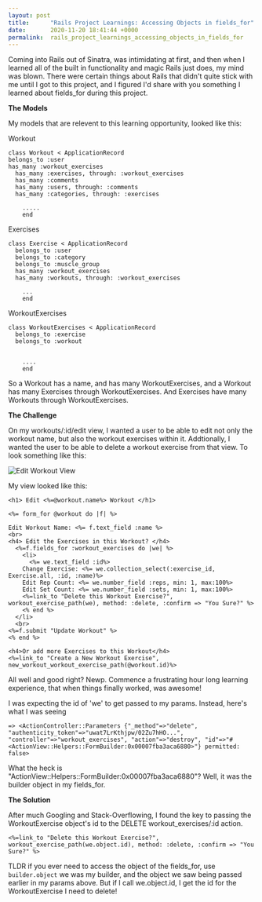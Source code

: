 ```yaml
---
layout: post
title:      "Rails Project Learnings: Accessing Objects in fields_for"
date:       2020-11-20 18:41:44 +0000
permalink:  rails_project_learnings_accessing_objects_in_fields_for
---
```



Coming into Rails out of Sinatra, was intimidating at first, and then when I learned all of the built in functionality and magic Rails just does, my mind was blown. There were certain things about Rails that didn't quite stick with me until I got to this project, and I figured I'd share with you something I learned about fields_for during this project.

**The Models**

My models that are relevent to this learning opportunity, looked like this:

Workout
```
class Workout < ApplicationRecord
belongs_to :user
has_many :workout_exercises
  has_many :exercises, through: :workout_exercises
  has_many :comments
  has_many :users, through: :comments
  has_many :categories, through: :exercises
	
	.....
	end
```

Exercises
```
class Exercise < ApplicationRecord
  belongs_to :user
  belongs_to :category
  belongs_to :muscle_group
  has_many :workout_exercises
  has_many :workouts, through: :workout_exercises
	
	...
	end
```

WorkoutExercises
```
class WorkoutExercises < ApplicationRecord
  belongs_to :exercise
  belongs_to :workout
	
	
	....
	end
```



So a Workout has a name, and has many WorkoutExercises, and a Workout has many Exercises through WorkoutExercises. And Exercises have many Workouts through WorkoutExercises.

**The Challenge**

On my workouts/:id/edit view, I wanted a user to be able to edit not only the workout name, but also the workout exercises within it. Addtionally, I wanted the user to be able to delete a workout exercise from that view. To look something like this:

![Edit Workout View](https://imgur.com/lt0IUXd)

My view looked like this:
```
<h1> Edit <%=@workout.name%> Workout </h1>

<%= form_for @workout do |f| %>

Edit Workout Name: <%= f.text_field :name %>
<br>
<h4> Edit the Exercises in this Workout? </h4>
  <%=f.fields_for :workout_exercises do |we| %>
    <li>
      <%= we.text_field :id%>
    Change Exercise: <%= we.collection_select(:exercise_id, Exercise.all, :id, :name)%>
    Edit Rep Count: <%= we.number_field :reps, min: 1, max:100%>
    Edit Set Count: <%= we.number_field :sets, min: 1, max:100%>
    <%=link_to "Delete this Workout Exercise?", workout_exercise_path(we), method: :delete, :confirm => "You Sure?" %>
    <% end %>
  </li>
  <br>
<%=f.submit "Update Workout" %>
<% end %>

<h4>Or add more Exercises to this Workout</h4>
<%=link_to "Create a New Workout Exercise", new_workout_workout_exercise_path(@workout.id)%>

```

All well and good right? Newp. Commence a frustrating hour long learning experience, that when things finally worked, was awesome! 

I was expecting the id of 'we' to get passed to my params. Instead, here's what I was seeing

```
=> <ActionController::Parameters {"_method"=>"delete", "authenticity_token"=>"uwat7LrKthjpw/02Zu7hHO...", "controller"=>"workout_exercises", "action"=>"destroy", "id"=>"#<ActionView::Helpers::FormBuilder:0x00007fba3aca6880>"} permitted: false>
```

What the heck is "ActionView::Helpers::FormBuilder:0x00007fba3aca6880"? Well, it was the builder object in my fields_for. 




**The Solution**

After much Googling and Stack-Overflowing, I found the key to passing the WorkoutExercise object's id to the DELETE workout_exercises/:id action.

```
<%=link_to "Delete this Workout Exercise?", workout_exercise_path(we.object.id), method: :delete, :confirm => "You Sure?" %>
```

TLDR if you ever need to access the object of the fields_for, use `builder.object`
we was my builder, and the object we saw being passed earlier in my params above. But if I call we.object.id, I get the id for the WorkoutExercise I need to delete! 

